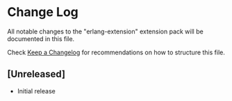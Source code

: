 # Change Log

All notable changes to the "erlang-extension" extension pack will be documented in this file.

Check [Keep a Changelog](http://keepachangelog.com/) for recommendations on how to structure this file.

## [Unreleased]

- Initial release
